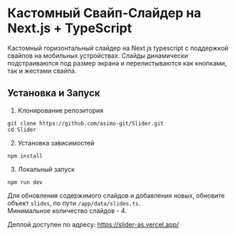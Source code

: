 # Кастомный Свайп-Слайдер на Next.js + TypeScript

Кастомный горизонтальный слайдер на Next.js typescript с поддержкой свайпов на мобильных устройствах.
Слайды динамически подстраиваются под размер экрана и перелистываются как кнопками, так и жестами свайпа.

## Установка и Запуск

1. Клонирование репозитория

`git clone https://github.com/asimo-git/Slider.git`  
`cd Slider`

2. Установка зависимостей

`npm install`

3. Локальный запуск

`npm run dev`

Для обновления содержимого слайдов и добавления новых, обновите объект `slides`, по пути `/app/data/slides.ts`.  
Минимальное количество слайдов - 4.

Деплой доступен по адресу: https://slider-as.vercel.app/
